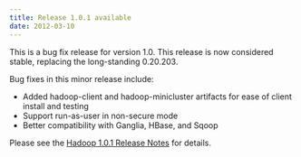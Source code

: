 ```yaml
---
title: Release 1.0.1 available
date: 2012-03-10
---
```


This is a bug fix release for version 1.0. This release is now
considered stable, replacing the long-standing 0.20.203.

Bug fixes in this minor release include:

-   Added hadoop-client and hadoop-minicluster artifacts for ease of
client install and testing
-   Support run-as-user in non-secure mode
-   Better compatibility with Ganglia, HBase, and Sqoop

Please see the [Hadoop 1.0.1 Release
Notes](http://hadoop.apache.org/docs/r1.0.1/releasenotes.html) for
details.

